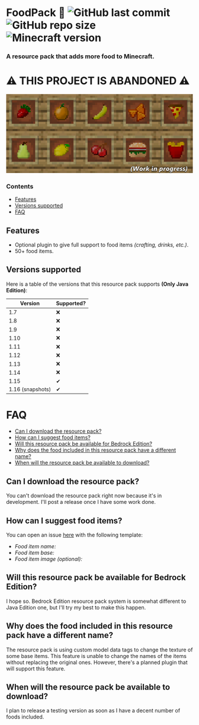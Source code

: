 # FoodPack 🍕 ![GitHub last commit](https://img.shields.io/github/last-commit/PanIntegralus/FoodSk) ![GitHub repo size](https://img.shields.io/github/repo-size/PanIntegralus/FoodSk) ![Minecraft version](https://img.shields.io/badge/Minecraft-1.15%2B-brightgreen)
### A resource pack that adds more food to Minecraft.

# ⚠ THIS PROJECT IS ABANDONED ⚠

![teaser](https://github.com/PanIntegralus/FoodPack/raw/master/teaser2.png)

### Contents
- [Features](#features)
- [Versions supported](#versions-supported)
- [FAQ](#faq)

## Features
- Optional plugin to give full support to food items _(crafting, drinks, etc.)_.
- 50+ food items.

## Versions supported
Here is a table of the versions that this resource pack supports **(Only Java Edition)**:

| Version | Supported? |
| ------- | ---------- |
| 1.7 | ❌ |
| 1.8 | ❌ |
| 1.9 | ❌ |
| 1.10 | ❌ |
| 1.11 | ❌ |
| 1.12 | ❌ |
| 1.13 | ❌ |
| 1.14 | ❌ |
| 1.15 | ✔ |
| 1.16 (snapshots) | ✔ |

# FAQ
- [Can I download the resource pack?](#can-i-download-the-resource-pack)
- [How can I suggest food items?](#how-can-i-suggest-food-items)
- [Will this resource pack be available for Bedrock Edition?](#will-this-resource-pack-be-available-for-bedrock-edition)
- [Why does the food included in this resource pack have a different name?](#why-does-the-food-included-in-this-resource-pack-have-a-different-name)
- [When will the resource pack be available to download?](#when-will-the-resource-pack-be-available-to-download)

## Can I download the resource pack?
You can't download the resource pack right now because it's in development. I'll post a release once I have some work done.

## How can I suggest food items?
You can open an issue [here](https://github.com/PanIntegralus/FoodPack/issues/new) with the following template:
- *Food item name:*
- *Food item base:*
- *Food item image (optional):*

## Will this resource pack be available for Bedrock Edition?
I hope so. Bedrock Edition resource pack system is somewhat different to Java Edition one, but I'll try my best to make this happen.

## Why does the food included in this resource pack have a different name?
The resource pack is using custom model data tags to change the texture of some base items. This feature is unable to change the names of the items without replacing the original ones. However, there's a planned plugin that will support this feature.

## When will the resource pack be available to download?
I plan to release a testing version as soon as I have a decent number of foods included.
